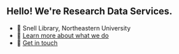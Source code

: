 <h2>Hello! We're Research Data Services.</h2>

- :round_pushpin: Snell Library, Northeastern University
- :link: [Learn more about what we do](https://library.northeastern.edu/services/research-data-services)
- :email: [Get in touch](library-rds@northeastern.edu)
